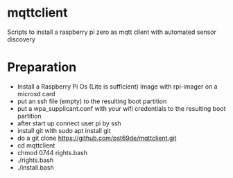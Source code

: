 # mqttclient
Scripts to install a raspberry pi zero as mqtt client with automated sensor discovery 

# Preparation
* Install a Raspberry Pi Os (Lite is sufficient) Image with rpi-imager on a microsd card
* put an ssh file (empty) to the resulting boot partition
* put a wpa_supplicant.conf with your wifi credentials to the resulting boot partition
* after start up connect user pi by ssh
* install git with sudo apt install git
* do a git clone https://github.com/pst69de/mqttclient.git
* cd mqttclient
* chmod 0744 rights.bash
* ./rights.bash
* ./install.bash
